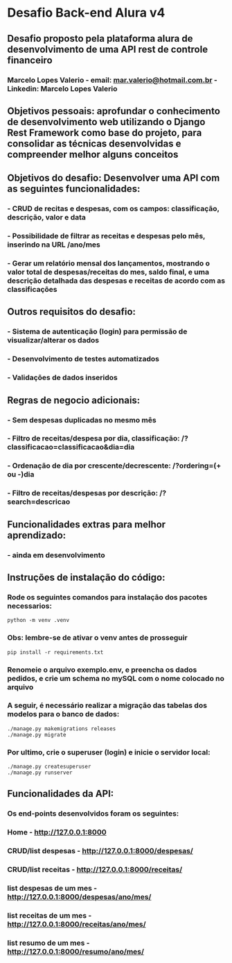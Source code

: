 # Desafio Back-end Alura v4

## Desafio proposto pela plataforma alura de desenvolvimento de uma API rest de controle financeiro

###

### Marcelo Lopes Valerio - email: mar.valerio@hotmail.com.br - Linkedin: Marcelo Lopes Valerio

## Objetivos pessoais: aprofundar o conhecimento de desenvolvimento web utilizando o Django Rest Framework como base do projeto, para consolidar as técnicas desenvolvidas e compreender melhor alguns conceitos

## Objetivos do desafio: Desenvolver uma API com as seguintes funcionalidades: 

### - CRUD de recitas e despesas, com os campos: classificação, descrição, valor e data

### - Possibilidade de filtrar as receitas e despesas pelo mês, inserindo na URL /ano/mes

### - Gerar um relatório mensal dos lançamentos, mostrando o valor total de despesas/receitas do mes, saldo final, e uma descrição detalhada das despesas e receitas de acordo com as classificações

## Outros requisitos do desafio:

### - Sistema de autenticação (login) para permissão de visualizar/alterar os dados

### - Desenvolvimento de testes automatizados

### - Validações de dados inseridos

## Regras de negocio adicionais:

### - Sem despesas duplicadas no mesmo mês

### - Filtro de receitas/despesa por dia, classificação: /?classificacao=classificacao&dia=dia

### - Ordenação de dia por crescente/decrescente: /?ordering=(+ ou -)dia

### - Filtro de receitas/despesas por descrição: /?search=descricao

## Funcionalidades extras para melhor aprendizado:

### - ainda em desenvolvimento

## Instruções de instalação do código:

###

### Rode os seguintes comandos para instalação dos pacotes necessarios:

    python -m venv .venv

### Obs: lembre-se de ativar o venv antes de prosseguir

    pip install -r requirements.txt

### Renomeie o arquivo exemplo.env, e preencha os dados pedidos, e crie um schema no mySQL com o nome colocado no arquivo

### A seguir, é necessário realizar a migração das tabelas dos modelos para o banco de dados:

    ./manage.py makemigrations releases
    ./manage.py migrate

### Por ultimo, crie o superuser (login) e inicie o servidor local:

    ./manage.py createsuperuser
    ./manage.py runserver

## Funcionalidades da API:

###

### Os end-points desenvolvidos foram os seguintes:

### Home - http://127.0.0.1:8000
### CRUD/list despesas - http://127.0.0.1:8000/despesas/
### CRUD/list receitas - http://127.0.0.1:8000/receitas/
###
### list despesas de um mes - http://127.0.0.1:8000/despesas/ano/mes/
### list receitas de um mes - http://127.0.0.1:8000/receitas/ano/mes/
###
### list resumo de um mes - http://127.0.0.1:8000/resumo/ano/mes/
